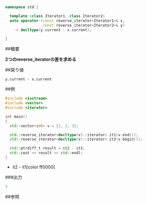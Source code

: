 ```cpp
namespace std {

  template <class Iterator1, class Iterator2>
  auto operator-(const reverse_iterator<Iterator1>& x,
                 const reverse_iterator<Iterator2>& y)
    -> decltype(y.current - x.current);

}
```

##概要

<b>2つのreverse_iteratorの差を求める</b>


##戻り値

`y.current - x.current`

##例

```cpp
#include <iostream>
#include <vector>
#include <iterator>

int main()
{
  std::vector<int> v = {1, 2, 3};

  std::reverse_iterator<decltype(v)::iterator> it1(v.end());
  std::reverse_iterator<decltype(v)::iterator> it2(v.begin());

  std::ptrdiff_t result = it2 - it1;
  std::cout << result << std::endl;
}
```
* it2 - it1[color ff0000]

###出力

```cpp
3
```

##参照


